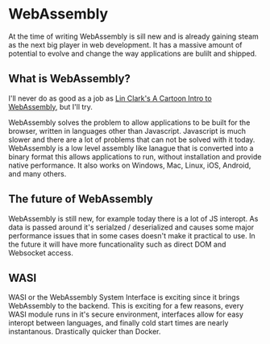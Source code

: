 # WebAssembly

At the time of writing WebAssembly is sill new and is already gaining steam as the next big player 
in web development. It has a massive amount of potential to evolve and change the way applications 
are bulilt and shipped.

## What is WebAssembly?

I'll never do as good as a job as 
[Lin Clark's A Cartoon Intro to WebAssembly](https://www.youtube.com/watch?v=HktWin_LPf4), but
I'll try.

WebAssembly solves the problem to allow applications to be built for the browser, written in
languages other than Javascript. Javascript is much slower and there are a lot of problems that 
can not be solved with it today. WebAssembly is a low level assembly like lanague that is 
converted into a binary format this allows applications to run, without installation and provide
native performance. It also works on Windows, Mac, Linux, iOS, Android, and many others.

## The future of WebAssembly

WebAssembly is still new, for example today there is a lot of JS interopt. As data is passed
around it's serialzed / deserialized and causes some major performance issues that in some cases
doesn't make it practical to use. In the future it will have more funcationality
such as direct DOM and Websocket access.

## WASI

WASI or the WebAssembly System Interface is exciting since it brings WebAssembly to the backend. 
This is exciting for a few reasons, every WASI module runs in it's secure environment, interfaces 
allow for easy interopt between languages, and finally cold start times are nearly instantanous.
Drastically quicker than Docker.

